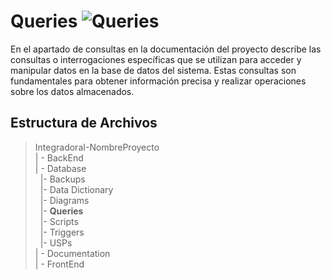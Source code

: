 # Queries  ![Queries](https://img.shields.io/badge/Microsoft_Office-D83B01?style=for-the-badge&logo=microsoft-office&logoColor=white)


 En el apartado de consultas en la documentación del proyecto describe las consultas o interrogaciones específicas que se utilizan para acceder y manipular datos en la base de datos del sistema. Estas consultas son fundamentales para obtener información precisa y realizar operaciones sobre los datos almacenados.

## Estructura de Archivos

>IntegradoraI-NombreProyecto<br>
>| - BackEnd <br>
>| - Database<br>
>&nbsp;&nbsp;|- Backups <br>
>&nbsp;&nbsp;|- Data Dictionary<br>
>&nbsp;&nbsp;|- Diagrams<br>
>&nbsp;&nbsp;|- **Queries**<br>
>&nbsp;&nbsp;|- Scripts<br>
>&nbsp;&nbsp;|- Triggers<br>
>&nbsp;&nbsp;|- USPs<br>
>| - Documentation<br>
>| - FrontEnd
